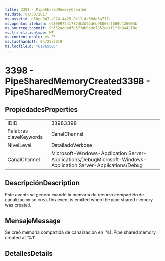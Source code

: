 ```yaml
---
title: 3398 - PipeSharedMemoryCreated
ms.date: 03/30/2017
ms.assetid: d68ec947-a174-4425-9c12-de56dd3a7f7a
ms.openlocfilehash: e2800972417824b3d92deb980664f669d426004b
ms.sourcegitcommit: 9b552addadfb57fab0b9e7852ed4f1f1b8a42f8e
ms.translationtype: MT
ms.contentlocale: es-ES
ms.lasthandoff: 04/23/2019
ms.locfileid: "61765081"
---
```

# <a name="3398---pipesharedmemorycreated"></a><span data-ttu-id="44267-102">3398 - PipeSharedMemoryCreated</span><span class="sxs-lookup"><span data-stu-id="44267-102">3398 - PipeSharedMemoryCreated</span></span>
## <a name="properties"></a><span data-ttu-id="44267-103">Propiedades</span><span class="sxs-lookup"><span data-stu-id="44267-103">Properties</span></span>  
  
|||  
|-|-|  
|<span data-ttu-id="44267-104">ID</span><span class="sxs-lookup"><span data-stu-id="44267-104">ID</span></span>|<span data-ttu-id="44267-105">3398</span><span class="sxs-lookup"><span data-stu-id="44267-105">3398</span></span>|  
|<span data-ttu-id="44267-106">Palabras clave</span><span class="sxs-lookup"><span data-stu-id="44267-106">Keywords</span></span>|<span data-ttu-id="44267-107">Canal</span><span class="sxs-lookup"><span data-stu-id="44267-107">Channel</span></span>|  
|<span data-ttu-id="44267-108">Nivel</span><span class="sxs-lookup"><span data-stu-id="44267-108">Level</span></span>|<span data-ttu-id="44267-109">Detallado</span><span class="sxs-lookup"><span data-stu-id="44267-109">Verbose</span></span>|  
|<span data-ttu-id="44267-110">Canal</span><span class="sxs-lookup"><span data-stu-id="44267-110">Channel</span></span>|<span data-ttu-id="44267-111">Microsoft-Windows-Application Server-Applications/Debug</span><span class="sxs-lookup"><span data-stu-id="44267-111">Microsoft-Windows-Application Server-Applications/Debug</span></span>|  
  
## <a name="description"></a><span data-ttu-id="44267-112">Descripción</span><span class="sxs-lookup"><span data-stu-id="44267-112">Description</span></span>  
 <span data-ttu-id="44267-113">Este evento se genera cuando la memoria de recurso compartido de canalización se crea.</span><span class="sxs-lookup"><span data-stu-id="44267-113">This event is emitted when the pipe shared memory was created.</span></span>  
  
## <a name="message"></a><span data-ttu-id="44267-114">Mensaje</span><span class="sxs-lookup"><span data-stu-id="44267-114">Message</span></span>  
 <span data-ttu-id="44267-115">Se creó memoria compartida de canalización en '%1'.</span><span class="sxs-lookup"><span data-stu-id="44267-115">Pipe shared memory created at '%1' .</span></span>  
  
## <a name="details"></a><span data-ttu-id="44267-116">Detalles</span><span class="sxs-lookup"><span data-stu-id="44267-116">Details</span></span>
